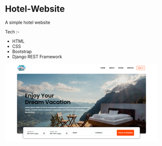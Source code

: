 # Hotel-Website
A simple hotel website

Tech :- 
- HTML
- CSS
- Bootstrap
- Django REST Framework

![hotel-website](https://github.com/SNH-CODING/Portfolio/blob/main/assets/Projects-Images/hotel-booking-project.png)
